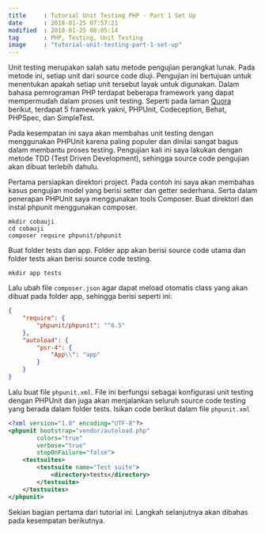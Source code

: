 ```yaml
---
title     : Tutorial Unit Testing PHP - Part 1 Set Up
date      : 2018-01-25 07:57:21
modified  : 2018-01-25 08:05:14
tag       : PHP, Testing, Unit Testing
image     : "tutorial-unit-testing-part-1-set-up"
---
```


Unit testing merupakan salah satu metode pengujian perangkat lunak. Pada metode ini, setiap unit dari source code diuji. <!--more-->Pengujian ini bertujuan untuk menentukan apakah setiap unit tersebut layak untuk digunakan. Dalam bahasa pemrograman PHP terdapat beberapa framework yang dapat mempermudah dalam proses unit testing. Seperti pada laman [Quora](https://www.quora.com/What-are-the-best-PHP-testing-frameworks) berikut, terdapat 5 framework yakni, PHPUnit, Codeception, Behat, PHPSpec, dan SimpleTest.

Pada kesempatan ini saya akan membahas unit testing dengan menggunakan PHPUnit karena paling populer dan dinilai sangat bagus dalam membantu proses testing. Pengujian kali ini saya lakukan dengan metode TDD (Test Driven Development), sehingga source code pengujian akan dibuat terlebih dahulu.

Pertama persiapkan direktori project. Pada contoh ini saya akan membahas kasus pengujian model yang berisi setter dan getter sederhana. Serta dalam penerapan PHPUnit saya menggunakan tools Composer. Buat direktori dan instal phpunit menggunakan composer.

``` shell
mkdir cobauji
cd cobauji
composer require phpunit/phpunit
```

Buat folder tests dan app. Folder app akan berisi source code utama dan folder tests akan berisi source code testing.

``` shell
mkdir app tests
```

Lalu ubah file `composer.json` agar dapat meload otomatis class yang akan dibuat pada folder app, sehingga berisi seperti ini:
``` json
{
    "require": {
        "phpunit/phpunit": "^6.5"
    },
    "autoload": {
        "psr-4": {
            "App\\": "app"
        }
    }
}
```

Lalu buat file `phpunit.xml`. File ini berfungsi sebagai konfigurasi unit testing dengan PHPUnit dan juga akan menjalankan seluruh source code testing yang berada dalam folder tests. Isikan code berikut dalam file `phpunit.xml`
``` xml
<?xml version="1.0" encoding="UTF-8"?>
<phpunit bootstrap="vendor/autoload.php"
        colors="true"
        verbose="true"
        stopOnFailure="false">
    <testsuites>
        <testsuite name="Test suite">
            <directory>tests</directory>
        </testsuite>
    </testsuites>
</phpunit>
```

Sekian bagian pertama dari tutorial ini. Langkah selanjutnya akan dibahas pada kesempatan berikutnya.
